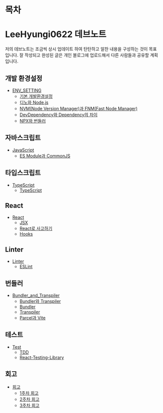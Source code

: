# 목차

# LeeHyungi0622 데브노트
저의 데브노트는 조금씩 상시 업데이트 하여 탄탄하고 알찬 내용을 구성하는 것이 목표입니다.
잘 작성되고 완성된 글은 개인 블로그에 업로드해서 다른 사람들과 공유할 계획입니다.

## 개발 환경설정

- [ENV_SETTING](/ENV_SETTING/)
  - [기본 개발환경설정](/ENV_SETTING/BaseDevEnv.md)
  - [디노와 Node.js](/ENV_SETTING/Deno_and_NodeJS.md)
  - [NVM(Node Version Manager)과 FNM(Fast Node Manager)]((/ENV_SETTING/nvm_and_fnm.md))
  - [DevDependency와 Dependency의 차이](/ENV_SETTING/devdependency_and_dependency.md)
  - [NPX와 번들러](/ENV_SETTING/npx_and_bundler.md)

## 자바스크립트
- [JavaScript](/JavaScript/)
  - [ES Module과 CommonJS](/JavaScript/ES_Module_and_CommonJS.md)

## 타입스크립트

- [TypeScript](/TypeScript/)
  - [TypeScript](/TypeScript/TypeScript.md)

## React

- [React](/React/)
  - [JSX](/React/JSX.md)
  - [React로 사고하기](/React/ThinkInReact.md)
  - [Hooks](/React/Hooks.md)

## Linter
- [Linter](/Linter/)
  - [ESLint](/Linter/ESLint.md)

## 번들러
- [Bundler_and_Transpiler](/Bundler_and_Transpiler/)
  - [Bundler와 Transpiler](/Bundler_and_Transpiler/Bundler_and_Transpiler.md)
  - [Bundler](/Bundler_and_Transpiler/Bundler.md)
  - [Transpiler](/Bundler_and_Transpiler/Transpiler.md)
  - [Parcel과 Vite](/Bundler_and_Transpiler/Parcel_and_Vite.md)

## 테스트

- [Test](/Test/)
  - [TDD](/Test/TDD.md)
  - [React-Testing-Library](/Test/React-Testing-Library.md)

## 회고

- [회고](/Review/)
  - [1주차 회고](/Review/1st_week_review.md)
  - [2주차 회고](/Review/2nd_week_review.md)
  - [3주차 회고](/Review/3rd_week_review.md)
